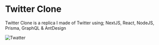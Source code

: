 # Twitter Clone

Twitter Clone is a replica I made of Twitter using; NextJS, React, NodeJS, Prisma, GraphQL & AntDesign

![Twatter](https://imgur.com/lLv4NS5)
